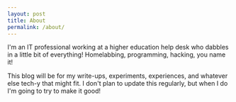 ```yaml
---
layout: post
title: About
permalink: /about/
---
```


I'm an IT professional working at a higher education help desk who dabbles in a little bit of everything! Homelabbing, programming,
hacking, you name it!

This blog will be for my write-ups, experiments, experiences, and whatever else tech-y that might fit. I don't plan to update this 
regularly, but when I do I'm going to try to make it good!
